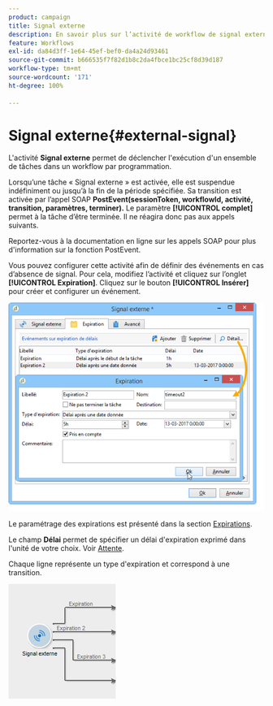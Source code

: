 ```yaml
---
product: campaign
title: Signal externe
description: En savoir plus sur l’activité de workflow de signal externe
feature: Workflows
exl-id: da84d3ff-1e64-45ef-bef0-da4a24d93461
source-git-commit: b666535f7f82d1b8c2da4fbce1bc25cf8d39d187
workflow-type: tm+mt
source-wordcount: '171'
ht-degree: 100%

---
```


# Signal externe{#external-signal}



L&#39;activité **Signal externe** permet de déclencher l&#39;exécution d&#39;un ensemble de tâches dans un workflow par programmation.

Lorsqu’une tâche « Signal externe » est activée, elle est suspendue indéfiniment ou jusqu’à la fin de la période spécifiée. Sa transition est activée par l’appel SOAP **PostEvent(sessionToken, workflowId, activité, transition, paramètres, terminer).** Le paramètre **[!UICONTROL complet]** permet à la tâche d’être terminée. Il ne réagira donc pas aux appels suivants.

Reportez-vous à la documentation en ligne sur les appels SOAP pour plus d&#39;information sur la fonction PostEvent.

Vous pouvez configurer cette activité afin de définir des événements en cas d’absence de signal. Pour cela, modifiez l’activité et cliquez sur l’onglet **[!UICONTROL Expiration]**. Cliquez sur le bouton **[!UICONTROL Insérer]** pour créer et configurer un événement.

![](assets/edit_signal.png)

Le paramétrage des expirations est présenté dans la section [Expirations](defining-approvals.md).

Le champ **Délai** permet de spécifier un délai d&#39;expiration exprimé dans l&#39;unité de votre choix. Voir [Attente](wait.md).

Chaque ligne représente un type d&#39;expiration et correspond à une transition.

![](assets/external_sign_diag.png)
